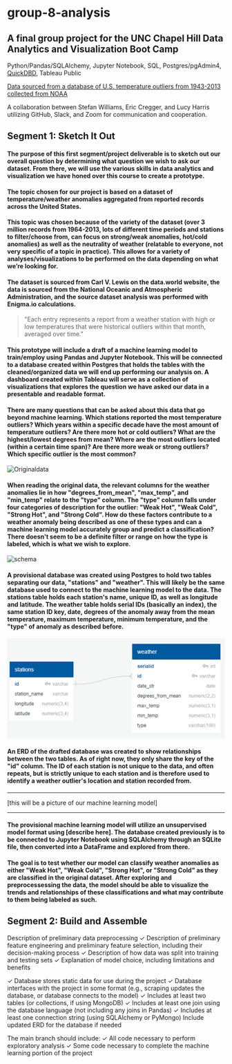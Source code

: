 # group-8-analysis
## A final group project for the UNC Chapel Hill Data Analytics and Visualization Boot Camp 

Python/Pandas/SQLAlchemy, Jupyter Notebook, SQL, Postgres/pgAdmin4, [QuickDBD](https://www.quickdatabasediagrams.com), Tableau Public

[Data sourced from a database of U.S. temperature outliers from 1943-2013 collected from NOAA](https://data.world/carlvlewis/u-s-weather-outliers-1964)

A collaboration between Stefan Williams, Eric Cregger, and Lucy Harris utilizing GitHub, Slack, and Zoom for communication and cooperation. 

## Segment 1: Sketch It Out

#### The purpose of this first segment/project deliverable is to sketch out our overall question by determining what question we wish to ask our dataset. From there, we will use the various skills in data analytics and visualization we have honed over this course to create a prototype. 

#### The topic chosen for our project is based on a dataset of temperature/weather anomalies aggregated from reported records across the United States. 

#### This topic was chosen because of the variety of the dataset (over 3 million records from 1964-2013, lots of different time periods and stations to filter/choose from, can focus on strong/weak anomalies, hot/cold anomalies) as well as the neutrality of weather (relatable to everyone, not very specific of a topic in practice). This allows for a variety of analyses/visualizations to be performed on the data depending on what we’re looking for.

#### The dataset is sourced from Carl V. Lewis on the data.world website, the data is sourced from the National Oceanic and Atmospheric Administration, and the source dataset analysis was performed with Enigma.io calculations.
> "Each entry represents a report from a weather station with high or low temperatures that were historical outliers within that month, averaged over time."

#### This prototype will include a draft of a machine learning model to train/employ using Pandas and Jupyter Notebook. This will be connected to a database created within Postgres that holds the tables with the cleaned/organized data we will end up performing our analysis on. A dashboard created within Tableau will serve as a collection of visualizations that explores the question we have asked our data in a presentable and readable format. 

#### There are many questions that can be asked about this data that go beyond machine learning. Which stations reported the most temperature outliers? Which years within a specific decade have the most amount of temperature outliers? Are there more hot or cold outliers? What are the highest/lowest degrees from mean? Where are the most outliers located (within a certain time span)? Are there more weak or strong outliers? Which specific outlier is the most common?


![Originaldata](https://i.gyazo.com/f8c86887f8fb4e7d4504196c7d69712e.png)
#### When reading the original data, the relevant columns for the weather anomalies lie in how "degrees_from_mean", "max_temp", and "min_temp" relate to the "type" column. The "type" column falls under four categories of description for the outlier: "Weak Hot", "Weak Cold", "Strong Hot", and "Strong Cold". How do these factors contribute to a weather anomaly being described as one of these types and can a machine learning model accurately group and predict a classification? There doesn't seem to be a definite filter or range on how the type is labeled, which is what we wish to explore. 

![schema](https://i.gyazo.com/c81c6d25afe7da9f192b3e1b5e86487e.png)
#### A provisional database was created using Postgres to hold two tables separating our data, "stations" and "weather". This will likely be the same database used to connect to the machine learning model to the data. The stations table holds each station's name, unique ID, as well as longitude and latitude. The weather table holds serial IDs (basically an index), the same station ID key, date, degrees of the anomaly away from the mean temperature, maximum temperature, minimum temperature, and the "type" of anomaly as described before.

![erd](https://github.com/swilli73/group-8-analysis/blob/database/Database_Draft.png?raw=true)
#### An ERD of the drafted database was created to show relationships between the two tables. As of right now, they only share the key of the "id" column. The ID of each station is not unique to the data, and often repeats, but is strictly unique to each station and is therefore used to identify a weather outlier's location and station recorded from.

<hr>
[this will be a picture of our machine learning model]
<hr>

#### The provisional machine learning model will utilize an unsupervised model format using [describe here]. The database created previously is to be connected to Jupyter Notebook using SQLAlchemy through an SQLite file, then converted into a DataFrame and explored from there. 

#### The goal is to test whether our model can classify weather anomalies as either "Weak Hot", "Weak Cold", "Strong Hot", or "Strong Cold" as they are classified in the original dataset. After exploring and preprocessessing the data, the model should be able to visualize the trends and relationships of these classifications and what may contribute to them being labeled as such. 

## Segment 2: Build and Assemble

 Description of preliminary data 
preprocessing 
✓ Description of preliminary feature 
engineering and preliminary feature 
selection, including their decision-making 
process 
✓ Description of how data was split into 
training and testing sets 
✓ Explanation of model choice, including 
limitations and benefits

✓ Database stores static data for use 
during the project 
✓ Database interfaces with the project in 
some format (e.g., scraping updates the 
database, or database connects to the 
model) 
✓ Includes at least two tables (or 
collections, if using MongoDB) 
✓ Includes at least one join using the 
database language (not including any 
joins in Pandas) 
✓ Includes at least one connection string 
(using SQLAlchemy or PyMongo)
Include updated ERD for the database if needed

The main branch should include: ✓ All code necessary to perform 
exploratory analysis ✓ Some code necessary to complete the 
machine learning portion of the project 


